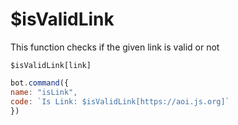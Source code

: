 # $isValidLink

This function checks if the given link is valid or not

```
$isValidLink[link]
```

```javascript
bot.command({
name: "isLink", 
code: `Is Link: $isValidLink[https://aoi.js.org]` 
})
```

